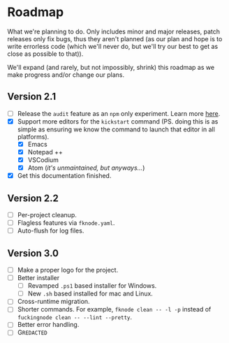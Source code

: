 <!-- markdownlint-disable md007 -->
# Roadmap

What we're planning to do. Only includes minor and major releases, patch releases only fix bugs, thus they aren't planned (as our plan and hope is to write errorless code (which we'll never do, but we'll try our best to get as close as possible to that)).

We'll expand (and rarely, but not impossibly, shrink) this roadmap as we make progress and/or change our plans.

## Version 2.1

- [ ] Release the `audit` feature as an `npm` only experiment. Learn more [here](../learn/audit.md).
- [X] Support more editors for the `kickstart` command (PS. doing this is as simple as ensuring we know the command to launch that editor in all platforms).
    - [X] Emacs
    - [X] Notepad ++
    - [X] VSCodium
    - [X] Atom (_it's unmaintained, but anyways..._)
- [X] Get this documentation finished.

## Version 2.2

- [ ] Per-project cleanup.
- [ ] Flagless features via `fknode.yaml`.
- [ ] Auto-flush for log files.

## Version 3.0

- [ ] Make a proper logo for the project.
- [ ] Better installer
    - [ ] Revamped `.ps1` based installer for Windows.
    - [ ] New `.sh` based installed for mac and Linux.
- [ ] Cross-runtime migration.
- [ ] Shorter commands. For example, `fknode clean -- -l -p` instead of `fuckingnode clean -- --lint --pretty`.
- [ ] Better error handling.
- [ ] G`REDACTED`

